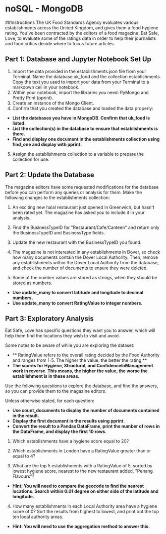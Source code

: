 # noSQL - MongoDB

##Instructions
The UK Food Standards Agency evaluates various establishments across the United Kingdom, and gives them a food hygiene rating. You've been contracted by the editors of a food magazine, Eat Safe, Love, to evaluate some of the ratings data in order to help their journalists and food critics decide where to focus future articles.

## Part 1: Database and Jupyter Notebook Set Up

1. Import the data provided in the establishments.json file from your Terminal. Name the database uk_food and the collection establishments. Copy the text you used to import your data from your Terminal to a markdown cell in your notebook.
2. Within your notebook, import the libraries you need: PyMongo and Pretty Print (pprint).
3. Create an instance of the Mongo Client.
4. Confirm that you created the database and loaded the data properly:
* **List the databases you have in MongoDB. Confirm that uk_food is listed.**
* **List the collection(s) in the database to ensure that establishments is there.**
* **Find and display one document in the establishments collection using find_one and display with pprint.**
5. Assign the establishments collection to a variable to prepare the collection for use.

## Part 2: Update the Database

The magazine editors have some requested modifications for the database before you can perform any queries or analysis for them. Make the following changes to the establishments collection:

1. An exciting new halal restaurant just opened in Greenwich, but hasn't been rated yet. The magazine has asked you to include it in your analysis.

2. Find the BusinessTypeID for "Restaurant/Cafe/Canteen" and return only the BusinessTypeID and BusinessType fields.

3. Update the new restaurant with the BusinessTypeID you found.

4. The magazine is not interested in any establishments in Dover, so check how many documents contain the Dover Local Authority. Then, remove any establishments within the Dover Local Authority from the database, and check the number of documents to ensure they were deleted.

5. Some of the number values are stored as strings, when they should be stored as numbers.
* **Use update_many to convert latitude and longitude to decimal numbers.**
* **Use update_many to convert RatingValue to integer numbers.**

## Part 3: Exploratory Analysis

Eat Safe, Love has specific questions they want you to answer, which will help them find the locations they wish to visit and avoid.

Some notes to be aware of while you are exploring the dataset:

* ** RatingValue refers to the overall rating decided by the Food Authority and ranges from 1-5. The higher the value, the better the rating.**
* **The scores for Hygiene, Structural, and ConfidenceInManagement work in reverse. This means, the higher the value, the worse the establishment is in these areas.**

Use the following questions to explore the database, and find the answers, so you can provide them to the magazine editors.

Unless otherwise stated, for each question:

* **Use count_documents to display the number of documents contained in the result.**
* **Display the first document in the results using pprint.**
* **Convert the result to a Pandas DataFrame, print the number of rows in the DataFrame, and display the first 10 rows.**

1. Which establishments have a hygiene score equal to 20?

2. Which establishments in London have a RatingValue greater than or equal to 4?

3. What are the top 5 establishments with a RatingValue of 5, sorted by lowest hygiene score, nearest to the new restaurant added, "Penang Flavours"?
* **Hint: You will need to compare the geocode to find the nearest locations. Search within 0.01 degree on either side of the latitude and longitude.**

4. How many establishments in each Local Authority area have a hygiene score of 0? Sort the results from highest to lowest, and print out the top ten local authority areas.
* **Hint: You will need to use the aggregation method to answer this.**